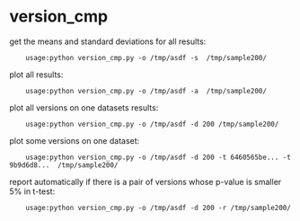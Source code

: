 # version_cmp


get the means and standard deviations for all results:

        usage:python version_cmp.py -o /tmp/asdf -s  /tmp/sample200/

plot all results:

        usage:python version_cmp.py -o /tmp/asdf -a  /tmp/sample200/

plot all versions on one datasets results:

        usage:python version_cmp.py -o /tmp/asdf -d 200 /tmp/sample200/

plot some versions on one dataset:

        usage:python version_cmp.py -o /tmp/asdf -d 200 -t 6460565be... -t 9b9d6d8...  /tmp/sample200/

report automatically if there is a pair of versions whose p-value is smaller 5% in t-test:

        usage:python version_cmp.py -o /tmp/asdf -d 200 -r /tmp/sample200/